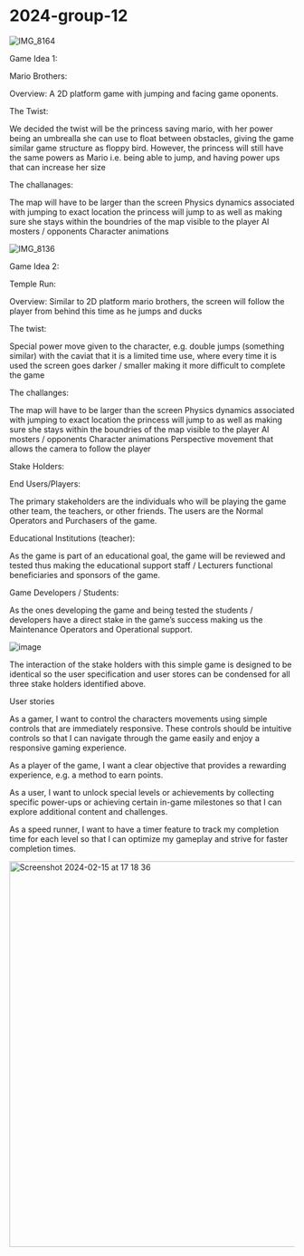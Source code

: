 # 2024-group-12


![IMG_8164](https://github.com/UoB-COMSM0110/2024-group-12/assets/153836423/9738be08-5bbc-4ed8-9dd3-4c4d29ff4089)

Game Idea 1: 

Mario Brothers: 

Overview:
A 2D platform game with jumping and facing game oponents. 

The Twist: 

We decided the twist will be the princess saving mario, with her power being an umbrealla she can use to float between obstacles, giving the game similar game structure as floppy bird. However, the princess will still have the same powers as Mario i.e. 
being able to jump, and having power ups that can increase her size 

The challanages: 

The map will have to be larger than the screen
Physics dynamics associated with jumping to exact location the princess will jump to as well as making sure she stays within the boundries of the map visible to the player
AI mosters / opponents 
Character animations




![IMG_8136](https://github.com/UoB-COMSM0110/2024-group-12/assets/153836423/5e728a3a-4046-4157-afb2-9b57238f4895)







Game Idea 2: 

Temple Run: 

Overview: 
Similar to 2D platform mario brothers, the screen will follow the player from behind this time as he jumps and ducks

The twist: 

Special power move given to the character, e.g. double jumps (something similar) with the caviat that it is a limited time use, where every time it is used the screen goes darker / smaller making it more difficult to complete the game 


The challanges:

The map will have to be larger than the screen
Physics dynamics associated with jumping to exact location the princess will jump to as well as making sure she stays within the boundries of the map visible to the player
AI mosters / opponents 
Character animations
Perspective movement that allows the camera to follow the player 


Stake Holders:

End Users/Players: 

The primary stakeholders are the individuals who will be playing the game other team, the teachers, or other friends. The users are the Normal Operators and Purchasers of the game.  

Educational Institutions (teacher): 

As the game is part of an educational goal, the game will be reviewed and tested thus making the educational support staff / Lecturers functional beneficiaries and sponsors of the game. 

Game Developers / Students: 

As the ones developing the game and being tested the students / developers have a direct stake in the game’s success making us the Maintenance Operators and Operational support. 

 ![image](https://github.com/UoB-COMSM0110/2024-group-12/assets/153836423/c9d2c6e1-9805-42d4-b642-737598cf019c)


The interaction of the stake holders with this simple game is designed to be identical so the user specification and user stores can be condensed for all three stake holders identified above. 

User stories

As a gamer, I want to control the characters movements using simple controls that are immediately responsive. These controls should be intuitive controls so that I can navigate through the game easily and enjoy a responsive gaming experience.

As a player of the game, I want a clear objective that provides a rewarding experience, e.g. a method to earn points. 

As a user, I want to unlock special levels or achievements by collecting specific power-ups or achieving certain in-game milestones so that I can explore additional content and challenges.

As a speed runner, I want to have a timer feature to track my completion time for each level so that I can optimize my gameplay and strive for faster completion times.



<img width="681" alt="Screenshot 2024-02-15 at 17 18 36" src="https://github.com/UoB-COMSM0110/2024-group-12/assets/153836423/49c25ec7-aef1-4667-885b-b99bf3b7bb87">





